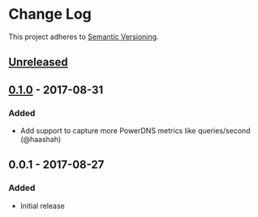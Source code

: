 # Change Log
This project adheres to [Semantic Versioning](http://semver.org/).

## [Unreleased]

## [0.1.0] - 2017-08-31
### Added
- Add support to capture more PowerDNS metrics like queries/second (@haashah)

## 0.0.1 - 2017-08-27
### Added
- Initial release

[Unreleased]: https://github.com/sensu-plugins/sensu-plugins-pdns/compare/0.0.1...HEAD
[0.1.0]: https://github.com/sensu-plugins/sensu-plugins-pdns/compare/0.0.1...0.1.0
